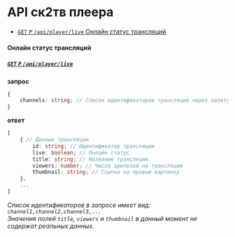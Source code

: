 API ск2тв плеера
==========
- [`GET` `P` `/api/player/live` Онлайн статус трансляций](#Онлайн-статус-трансляций)


#### Онлайн статус трансляций
##### [`GET` `P` `/api/player/live`](http://peka2.tv/api/player/live)
**запрос**
```ts
{
    channels: string; // Список идентификаторов трансляций через запятую
}
```
**ответ**
```ts
[
    { // Данные трансляции
        id: string; // Идентификатор трансляции
        live: boolean; // Онлайн статус
        title: string; // Название трансляции
        viewers: number; // Число зрителей на трансляции
        thumbnail: string; // Ссылка на правью картинку
    },
    ...
]
```
*Список идентификаторов в запросе имеет вид: `channel1,channel2,channel3,...`*  
*Значения полей `title`, `viewers` и `thumbnail` в данный момент не содержат реальных данных.*
